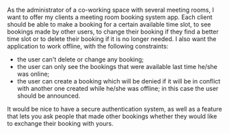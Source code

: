 As the administrator of a co-working space with several meeting rooms, I want to offer my clients a meeting room booking system app. Each client should be able to make a booking for a certain available time slot, to see bookings made by other users, to change their booking if they find a better time slot or to delete their booking if it is no longer needed. I also want the application to work offline, with the following constraints:
- the user can't delete or change any booking;
- the user can only see the bookings that were available last time he/she was online;
- the user can create a booking which will be denied if it will be in conflict with another one created while he/she was offline; in this case the user should be announced.

It would be nice to have a secure authentication system, as well as a feature that lets you ask people that made other bookings whether they would like to exchange their booking with yours.